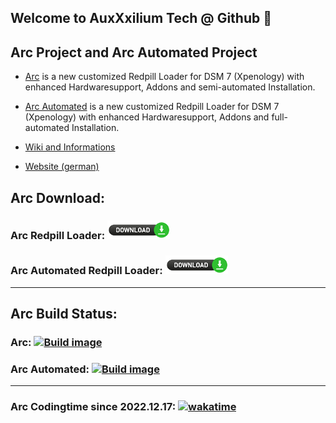 ## Welcome to AuxXxilium Tech @ Github 👋

## Arc Project and Arc Automated Project

- <a href="https://github.com/AuxXxilium/arc">Arc</a> is a new customized Redpill Loader for DSM 7 (Xpenology) with enhanced Hardwaresupport, Addons and semi-automated Installation.
- <a href="https://github.com/AuxXxilium/arc-automated">Arc Automated</a> is a new customized Redpill Loader for DSM 7 (Xpenology) with enhanced Hardwaresupport, Addons and full-automated Installation.

- <a href="https://github.com/AuxXxilium/AuxXxilium/wiki">Wiki and Informations</a>

- <a href="https://auxxxilium.tech">Website (german)</a>

## Arc Download:

### Arc Redpill Loader:             <a href="https://github.com/AuxXxilium/arc/releases/latest"><img src="https://github.com/AuxXxilium/AuxXxilium/blob/main/button.png" alt="Latest release" title="Latest release"></a>

### Arc Automated Redpill Loader:   <a href="https://github.com/AuxXxilium/arc-automated/releases/latest"><img src="https://github.com/AuxXxilium/AuxXxilium/blob/main/button.png" alt="Latest release" title="Latest release"></a>

---

## Arc Build Status:

### Arc: [![Build image](https://github.com/AuxXxilium/arc/actions/workflows/main.yml/badge.svg)](https://github.com/AuxXxilium/arc/actions/workflows/main.yml)

### Arc Automated: [![Build image](https://github.com/AuxXxilium/arc-automated/actions/workflows/main.yml/badge.svg)](https://github.com/AuxXxilium/arc-automated/actions/workflows/main.yml)

---

### Arc Codingtime since 2022.12.17: [![wakatime](https://wakatime.com/badge/user/faedcb8b-e7cf-4ef4-8c9f-d24d6b2de49c.svg)](https://wakatime.com/@faedcb8b-e7cf-4ef4-8c9f-d24d6b2de49c)


<!--
**AuxXxilium/AuxXxilium** is a ✨ _special_ ✨ repository because its `README.md` (this file) appears on your GitHub profile.

Here are some ideas to get you started:

- 🔭 I’m currently working on ...
- 🌱 I’m currently learning ...
- 👯 I’m looking to collaborate on ...
- 🤔 I’m looking for help with ...
- 💬 Ask me about ...
- 📫 How to reach me: ...
- 😄 Pronouns: ...
- ⚡ Fun fact: ...
-->
